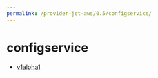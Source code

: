 ```yaml
---
permalink: /provider-jet-aws/0.5/configservice/
---
```


# configservice



* [v1alpha1](v1alpha1/index.md)
